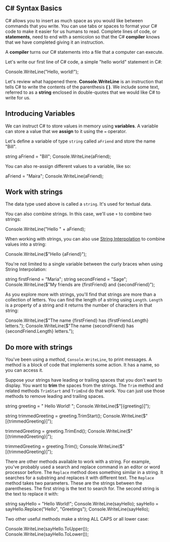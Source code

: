 ## C# Syntax Basics

C# allows you to insert as much space as you would like between commands that you write.  You can use tabs or spaces to format your C# code to make it easier for us humans to read.  Complete lines of code, or **statements**, need to end with a semicolon so that the C# **compiler** knows that we have completed giving it an instruction.

A **compiler** turns our C# statements into a file that a computer can execute.

Let's write our first line of C# code, a simple "hello world" statement in C#:

Console.WriteLine("Hello, world!");

Let's review what happened there.  **Console.WriteLine** is an instruction that tells C# to write the contents of the parenthesis **( )**. We include some text, referred to as a **string** enclosed in double-quotes that we would like C# to write for us.

## Introducing Variables

We can instruct C# to store values in memory using **variables**.  A variable can store a value that we **assign** to it using the `=` operator.  

Let's define a variable of type `string` called `aFriend` and store the name "Bill".  

string aFriend = "Bill";
Console.WriteLine(aFriend);

You can also re-assign different values to a variable, like so:

aFriend = "Maira";
Console.WriteLine(aFriend);

## Work with strings

The data type used above is called a `string`. It's used for textual data.

You can also combine strings. In this case, we'll use `+` to combine two strings:

Console.WriteLine("Hello " + aFriend);

When working with strings, you can also use [String Interpolation](https://docs.microsoft.com/dotnet/csharp/language-reference/tokens/interpolated) to combine values into a string:

Console.WriteLine($"Hello {aFriend}");

You're not limited to a single variable between the curly braces when using String Interpolation:

string firstFriend = "Maria";
string secondFriend = "Sage";
Console.WriteLine($"My friends are {firstFriend} and {secondFriend}");

As you explore more with strings, you'll find that strings are more than a collection of letters. You can find the length of a string using `Length`. `Length` is a property of a string and it returns the number of characters in that string:

Console.WriteLine($"The name {firstFriend} has {firstFriend.Length} letters.");
Console.WriteLine($"The name {secondFriend} has {secondFriend.Length} letters.");

## Do more with strings

You've been using a *method*, `Console.WriteLine`, to print messages. A method is a block of code that implements some action. It has a name, so you can access it.

Suppose your strings have leading or trailing spaces that you don't want to display. You want to **trim** the spaces from the strings. The `Trim` method and related methods `TrimStart` and `TrimEnd` do that work. You can just use those methods to remove leading and trailing spaces.

string greeting = "      Hello World!       ";
Console.WriteLine($"[{greeting}]");

string trimmedGreeting = greeting.TrimStart();
Console.WriteLine($"[{trimmedGreeting}]");

trimmedGreeting = greeting.TrimEnd();
Console.WriteLine($"[{trimmedGreeting}]");

trimmedGreeting = greeting.Trim();
Console.WriteLine($"[{trimmedGreeting}]");

There are other methods available to work with a string. For example, you've probably used a search and replace command in an editor or word processor before. The `Replace` method does something similar in a string. It searches for a substring and replaces it with different text. The `Replace` method takes two parameters. These are the strings between the parentheses. The first string is the text to search for. The second string is the text to replace it with:

string sayHello = "Hello World!";
Console.WriteLine(sayHello);
sayHello = sayHello.Replace("Hello", "Greetings");
Console.WriteLine(sayHello);

Two other useful methods make a string ALL CAPS or all lower case:

Console.WriteLine(sayHello.ToUpper());
Console.WriteLine(sayHello.ToLower());



